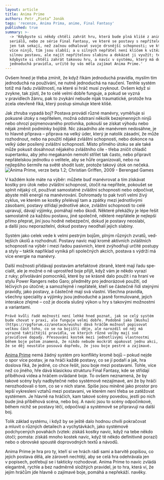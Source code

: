 ```yaml
---
layout: article
title: Anima Prime
authors: Petr „Pieta“ Jonák
tags: 'recenze, Anima Prima, anime, Final Fantasy'
published: true
summary: >-
  -> 'Kdybyste si někdy chtěli zahrát hru, která bude plná klišé z anime
  seriálů, nebo ze série Final Fantasy, ve které se postavy s nepřítelem chvíli
  jen tak sekají, než začnou odhalovat svoje drsnější schopnosti; ve kterých čím
  více ninjů, tím jsou slabší; a u silných nepřátel není klíčem k vítězství mít
  silnou postavu, ale najít nepřítelovu slabinu a dokázat ji využít; tedy
  kdybyste si chtěli zahrát takovou hru, a navíc v systému, který má docela
  jednoduchá pravidla, určitě by vás měla zajímat Anima Prime.'
---
```

Ovšem hned je třeba zmínit, že když ří­kám jednoduchá pravidla, myslím tím jednoduchá na používání, ne nutně jed­noduchá na naučení. Tenhle systém to­tiž má řadu zvláštností, na které si hráč musí zvyknout. Ovšem když si zvykne, tak zjistí, že to celé velmi dobře fungu­je, a pokud se vyzná v pravidlech žánru, pak to zvykání nebude nijak traumatic­ké, protože hra zcela otevřeně říká, který postup simuluje které klišé.
	
Jak zhruba vypadá boj? Postava pro­vádí různé manévry, vyměňuje si pokus­né útoky s nepřítelem, možná odstraní několik bezejmenných ninjů nebo ohrozí pojmenovaného protivníka, pokouší se získat výhodu nebo nějak změnit pod­mínky bojiště. Nic zásadního ale mané­vrem nedosáhne, je to hlavně příprava – příprava na velký úder, který je natolik zásadní, že může rozhodnout, nebo na použití nějaké zvláštní schopnosti, nebo dokonce na velký úder posílený zvlášt­ní schopností. Místo přímého útoku se ale také může pokusit dosáhnout něja­kého zvláštního cíle - třeba zničit chla­dič supertanku, aby jeho megakanón nemohl střílet tak často, nebo připravit nepřátelskou jednotku o velitele, aby se hůře organizovali, nebo na nejlepšího šermíře na světě shodit lustr, protože ta­kový útok on nečeká.
    ![Anima Prime, verze beta 1.2; Christian Griffen, 2009 - Berengad Games]({{site.baseurl}}/20/animaprime.jpg)

	
V každém kole máte na výběr: může­te buď manévrovat a tím získávat kostky pro útok nebo zvláštní schopnost, úto­čit na nepřítele, pokoušet se splnit ně­jaký cíl, používat samostatné zvláštní schopnosti nebo odpočívat, abyste měli energii na manévrování. Dohromady to pak tvoří velmi živý cyklus, ve kterém se kostky přelévají tam a zpátky mezi jed­notlivými zásobami, postavy střídají jed­notlivé akce, zvláštní schopnosti to celé upravují, dávají výjimky, pomáhají nebo škodí. Některé překážky je lépe řešit sa­mostatně za každou postavu, jiné spo­lečně, některé nepřátele je nejlepší pří­mo přeprat, jiní jsou hodně nebezpeční, dokud je postavy neoslabí, a další jsou neporazitelní, dokud postavy neodhalí jejich slabiny.

Systém jako celek vede k velmi pes­trým bojům, plným různých zvratů, ved­lejších úkolů a rozhodnutí. Postavy navíc mají kromě aktivních zvláštních schop­ností na výběr i mezi řadou pasivních, které zvýhodňují určité postupy a styly – taktik například vyniká při společných akcích, postava s výdrží má více energie na manévry.
	
Další možnosti přidávají postavám artefaktové zbraně, které mají řadu spe­cialit, ale je možné o ně uprostřed boje přijít, když vám je někdo vyrazí z ruky; přivolávání pomocní­ků, které by se krás­ně dalo použít i na hraní ve stylu Power Rangers nebo Garo; předměty pro jed­norázové použití, od léčivých po útočné; a samozřejmě i nepřátelé, kteří se čás­tečně řídí stejnými pravidly, jako posta­vy, a částečně mají svá vlastní. Všechna pravidla, všechny speciality a výjimky jsou jednoduché a jasně formulované, jejich interakce zřejmé – což je docela slušný výkon u hry s takovými možnost­mi a variantami.
	
    Právě kvůli řadě možností není leh­ké hned poznat, jak se celý systém bude chovat v praxi, ale funguje velmi dobře. Podobně jako [Wushu](https://rpgforum.cz/anotace/wushu) dává hráčům mož­nost popisovat velkou část toho, co se na bojišti děje, ale narozdíl od něj má výrazně taktičtější pravidla, ve kterých různé volby mají své pravidlové dopa­dy. Přesouvání kostek mezi jednotlivými vlastnostmi během boje potom zname­ná, že nikdo nebude mockrát opakovat jednu akci, že se děj neustále posouvá do­předu, že jsou boje pestré a zajímavé.
	
[Anima Prime](https://rpgforum.cz/anotace/anima-prime) nemá žádný systém pro konflikty kromě bojů – pokud nejde o spor více postav, je na hráči každé postavy, co se jí podaří a jak, hra doslova říká, že jediné, co chce ře­šit, jsou boje mezi postavami. Tohle, více než co jiného, hře dává klasickou struk­turu Final Fantasy, kde se střídají příbě­hová videa a hráčem ovládané boje. To ovšem neznamená, že by takové scény byly nadbytečné nebo systémově ne­zajímavé, ani že by hráči nerozhodova­li o tom, co se v nich stane. Spíše jsou míněné jako prostor pro lepší vykreslení vztahů mezi postavami, ve kterém není třeba se zatěžovat systémem. Je hlavně na hráčích, kam takové scény povedou, jestli po nich bude jiná příběhová scéna, nebo boj. A navíc jsou to scény odpo­činkové, během nichž se postavy léčí, odpočívají a systémově se připravují na další boj.
	
Tolik základ systému, i když by se ješ­tě dalo hodnou chvíli pokračovat a mlu­vit o různých detailech a vychytávkách, jako systémově podchycených pova­hách (vztek: získáš kostky navíc, když na tebe někdo útočí; pomsta: získáš mnoho kostek navíc, když tě někdo definitivně porazí) nebo o obrovské spoustě dopro­vodných textů a návodů.
	
Anima Prime je hra pro ty, kteří si ve hrách rádi sami a barvitě popíšou, co jejich postava dělá, ale zároveň nechtějí, aby se celá hra odehrávala jen v popi­sech, potřebují se i takticky rozhodovat. Anima Prime to navíc zvládá elegantně, rychle a bez nadměrně složitých pravi­del, je to hra, která ví, že jejím hráčům jde hlavně o zajímavé boje, pomáhá a nepřekáží. navěky.